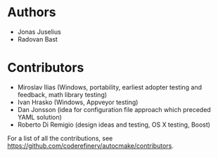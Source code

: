 # Authors

- Jonas Juselius
- Radovan Bast

# Contributors

- Miroslav Ilias (Windows, portability, earliest adopter testing and feedback, math library testing)
- Ivan Hrasko (Windows, Appveyor testing)
- Dan Jonsson (idea for configuration file approach which preceded YAML solution)
- Roberto Di Remigio (design ideas and testing, OS X testing, Boost)

For a list of all the contributions,
see https://github.com/coderefinery/autocmake/contributors.
